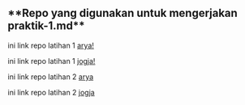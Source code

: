 <h2>**Repo yang digunakan untuk mengerjakan praktik-1.md**</h2>

ini link repo latihan 1 [arya!](https://github.com/aryanicosa/rhymes)

ini link repo latihan 1 [jogja!](https://github.com/jogjaembedded/rhymes)

ini link repo latihan 2 [arya](https://github.com/aryanicosa/collab-project)

ini link repo latihan 2 [jogja](https://github.com/jogjaembedded/collab-project)

